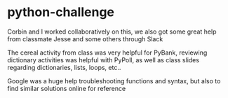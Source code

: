 # python-challenge
Corbin and I worked collaboratively on this, we also got some great help from classmate Jesse and some others through Slack  

The cereal activity from class was very helpful for PyBank, reviewing dictionary activities was helpful with PyPoll, as well as class slides regarding dictionaries, lists, loops, etc..  

Google was a huge help troubleshooting functions and syntax, but also to find similar solutions online for reference  
